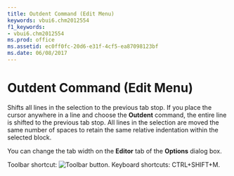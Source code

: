 ```yaml
---
title: Outdent Command (Edit Menu)
keywords: vbui6.chm2012554
f1_keywords:
- vbui6.chm2012554
ms.prod: office
ms.assetid: ec0ff0fc-20d6-e31f-4cf5-ea87098123bf
ms.date: 06/08/2017
---
```



# Outdent Command (Edit Menu)

Shifts all lines in the selection to the previous tab stop. If you place the cursor anywhere in a line and choose the **Outdent** command, the entire line is shifted to the previous tab stop. All lines in the selection are moved the same number of spaces to retain the same relative indentation within the selected block.

You can change the tab width on the **Editor** tab of the **Options** dialog box.

Toolbar shortcut: 
![Toolbar button](images/tbr_outd_ZA01201721.gif). Keyboard shortcuts: CTRL+SHIFT+M.


